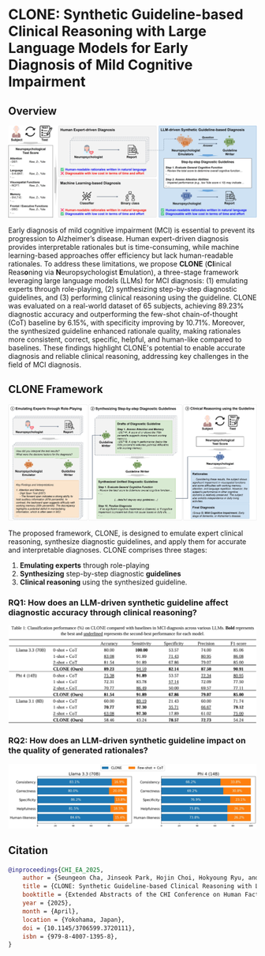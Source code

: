 # CLONE: Synthetic Guideline-based Clinical Reasoning with Large Language Models for Early Diagnosis of Mild Cognitive Impairment

## Overview

<p align="center">
    <img src="assets/Figure1.jpg">
</p>

Early diagnosis of mild cognitive impairment (MCI) is essential to prevent its progression to Alzheimer’s disease. Human expert-driven
diagnosis provides interpretable rationales but is time-consuming, while machine learning-based approaches offer efficiency but lack
human-readable rationales. To address these limitations, we propose **CLONE** (**Cl**inical Reas**o**ning via **N**europsychologist **E**mulation), a
three-stage framework leveraging large language models (LLMs) for MCI diagnosis: (1) emulating experts through role-playing, (2)
synthesizing step-by-step diagnostic guidelines, and (3) performing clinical reasoning using the guideline. CLONE was evaluated on a
real-world dataset of 65 subjects, achieving 89.23% diagnostic accuracy and outperforming the few-shot chain-of-thought (CoT) baseline
by 6.15%, with specificity improving by 10.71%. Moreover, the synthesized guideline enhanced rationale quality, making rationales more
consistent, correct, specific, helpful, and human-like compared to baselines. These findings highlight CLONE's potential to enable accurate
diagnosis and reliable clinical reasoning, addressing key challenges in the field of MCI diagnosis.

## CLONE Framework

<p align="center">
    <img src="assets/Figure2.jpg">
</p>

The proposed framework, CLONE, is designed to emulate expert clinical reasoning, synthesize diagnostic guidelines, and apply them for accurate and interpretable diagnoses. CLONE comprises three stages:

1. **Emulating experts** through role-playing
2. **Synthesizing** step-by-step diagnostic **guidelines**
3. **Clinical reasoning** using the synthesized guideline.

### RQ1: How does an LLM-driven synthetic guideline affect diagnostic accuracy through clinical reasoning?

<p align="center">
    <img src="assets/Table1.png">
</p>

### RQ2: How does an LLM-driven synthetic guideline impact on the quality of generated rationales?

<p align="center">
    <img src="assets/Figure3.jpg">
</p>

## Citation

```bibtex
@inproceedings{CHI_EA_2025,
    author = {Seungeon Cha, Jinseok Park, Hojin Choi, Hokyoung Ryu, and Kyoungwon Seo}, 
    title = {CLONE: Synthetic Guideline-based Clinical Reasoning with Large Language Models for Early Diagnosis of Mild Cognitive Impairment},  
    booktitle = {Extended Abstracts of the CHI Conference on Human Factors in Computing Systems (CHI EA '25)},
    year = {2025},
    month = {April},
    location = {Yokohama, Japan},
    doi = {10.1145/3706599.3720111},
    isbn = {979-8-4007-1395-8},
}
```

